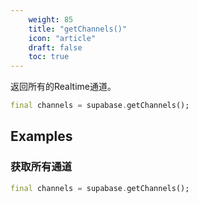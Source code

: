 ```yaml
---
    weight: 85
    title: "getChannels()"
    icon: "article"
    draft: false
    toc: true
---
```


返回所有的Realtime通道。


```dart
final channels = supabase.getChannels();
```


















## Examples

### 获取所有通道



```dart
final channels = supabase.getChannels();
```